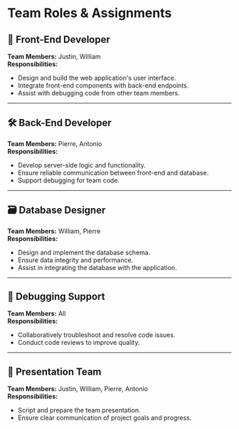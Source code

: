 # Team Roles & Assignments

## 🔧 Front-End Developer
**Team Members:** Justin, William  
**Responsibilities:**
- Design and build the web application's user interface.
- Integrate front-end components with back-end endpoints.
- Assist with debugging code from other team members.

---

## 🛠️ Back-End Developer
**Team Members:** Pierre, Antonio  
**Responsibilities:**
- Develop server-side logic and functionality.
- Ensure reliable communication between front-end and database.
- Support debugging for team code.

---

## 🗃️ Database Designer
**Team Members:** William, Pierre  
**Responsibilities:**
- Design and implement the database schema.
- Ensure data integrity and performance.
- Assist in integrating the database with the application.

---

## 🧪 Debugging Support
**Team Members:** All  
**Responsibilities:**
- Collaboratively troubleshoot and resolve code issues.
- Conduct code reviews to improve quality.

---

## 🎤 Presentation Team
**Team Members:** Justin, William, Pierre, Antonio  
**Responsibilities:**
- Script and prepare the team presentation.
- Ensure clear communication of project goals and progress.
